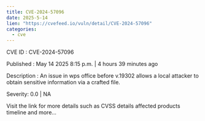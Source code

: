 ```yaml
---
title: CVE-2024-57096
date: 2025-5-14
lien: "https://cvefeed.io/vuln/detail/CVE-2024-57096"
categories:
  - cve
---
```


CVE ID : CVE-2024-57096

Published :  May 14
2025
8:15 p.m. | 4 hours
39 minutes ago

Description : An issue in wps office before v.19302 allows a local attacker to obtain sensitive information via a crafted file.

Severity: 0.0 | NA

Visit the link for more details
such as CVSS details
affected products
timeline
and more...
